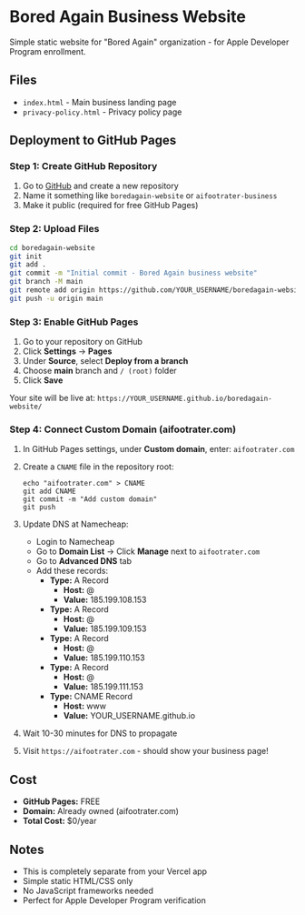# Bored Again Business Website

Simple static website for "Bored Again" organization - for Apple Developer Program enrollment.

## Files

- `index.html` - Main business landing page
- `privacy-policy.html` - Privacy policy page

## Deployment to GitHub Pages

### Step 1: Create GitHub Repository

1. Go to [GitHub](https://github.com) and create a new repository
2. Name it something like `boredagain-website` or `aifootrater-business`
3. Make it public (required for free GitHub Pages)

### Step 2: Upload Files

```bash
cd boredagain-website
git init
git add .
git commit -m "Initial commit - Bored Again business website"
git branch -M main
git remote add origin https://github.com/YOUR_USERNAME/boredagain-website.git
git push -u origin main
```

### Step 3: Enable GitHub Pages

1. Go to your repository on GitHub
2. Click **Settings** → **Pages**
3. Under **Source**, select **Deploy from a branch**
4. Choose **main** branch and `/ (root)` folder
5. Click **Save**

Your site will be live at: `https://YOUR_USERNAME.github.io/boredagain-website/`

### Step 4: Connect Custom Domain (aifootrater.com)

1. In GitHub Pages settings, under **Custom domain**, enter: `aifootrater.com`
2. Create a `CNAME` file in the repository root:
   ```
   echo "aifootrater.com" > CNAME
   git add CNAME
   git commit -m "Add custom domain"
   git push
   ```

3. Update DNS at Namecheap:
   - Login to Namecheap
   - Go to **Domain List** → Click **Manage** next to `aifootrater.com`
   - Go to **Advanced DNS** tab
   - Add these records:
     - **Type:** A Record
       - **Host:** @
       - **Value:** 185.199.108.153
     - **Type:** A Record
       - **Host:** @
       - **Value:** 185.199.109.153
     - **Type:** A Record
       - **Host:** @
       - **Value:** 185.199.110.153
     - **Type:** A Record
       - **Host:** @
       - **Value:** 185.199.111.153
     - **Type:** CNAME Record
       - **Host:** www
       - **Value:** YOUR_USERNAME.github.io

4. Wait 10-30 minutes for DNS to propagate
5. Visit `https://aifootrater.com` - should show your business page!

## Cost

- **GitHub Pages:** FREE
- **Domain:** Already owned (aifootrater.com)
- **Total Cost:** $0/year

## Notes

- This is completely separate from your Vercel app
- Simple static HTML/CSS only
- No JavaScript frameworks needed
- Perfect for Apple Developer Program verification
